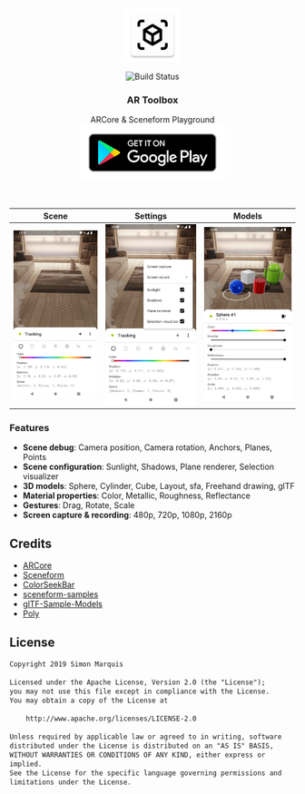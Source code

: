 <div align="center">
  <img src="art/ic_launcher-web.png" alt="" width="96px" height="96px">
</div>
<p align="center"><img src="https://travis-ci.com/SimonMarquis/AR-Toolbox.svg?branch=master" alt="Build Status"></p>
<h3 align="center">AR Toolbox</h3>
<p align="center">
  ARCore & Sceneform Playground<br>
  <a href='https://play.google.com/store/apps/details?id=fr.smarquis.ar_toolbox'><img alt='Get it on Google Play' src='art/google-play-badge.png'/></a>
</p>

<br>

| Scene | Settings | Models |
|---|---|---|
| ![](art/screenshot_scene.png) | ![](art/screenshot_settings.png) | ![](art/screenshot_models.png) |

### Features

- **Scene debug**: Camera position, Camera rotation, Anchors, Planes, Points
- **Scene configuration**: Sunlight, Shadows, Plane renderer, Selection visualizer
- **3D models**: Sphere, Cylinder, Cube, Layout, sfa, Freehand drawing, glTF
- **Material properties**: Color, Metallic, Roughness, Reflectance
- **Gestures**: Drag, Rotate, Scale
- **Screen capture & recording**: 480p, 720p, 1080p, 2160p

## Credits

- [ARCore](https://github.com/google-ar/arcore-android-sdk)
- [Sceneform](https://github.com/google-ar/sceneform-android-sdk)
- [ColorSeekBar](https://github.com/divyanshub024/ColorSeekBar)
- [sceneform-samples](https://github.com/googlesamples/sceneform-samples)
- [glTF-Sample-Models](https://github.com/KhronosGroup/glTF-Sample-Models)
- [Poly](https://poly.google.com/)

## License

```
Copyright 2019 Simon Marquis

Licensed under the Apache License, Version 2.0 (the "License");
you may not use this file except in compliance with the License.
You may obtain a copy of the License at

    http://www.apache.org/licenses/LICENSE-2.0

Unless required by applicable law or agreed to in writing, software
distributed under the License is distributed on an "AS IS" BASIS,
WITHOUT WARRANTIES OR CONDITIONS OF ANY KIND, either express or implied.
See the License for the specific language governing permissions and
limitations under the License.
```
